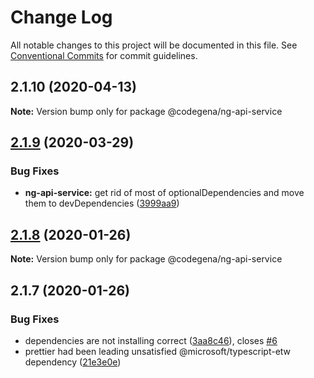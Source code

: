 # Change Log

All notable changes to this project will be documented in this file.
See [Conventional Commits](https://conventionalcommits.org) for commit guidelines.

## 2.1.10 (2020-04-13)

**Note:** Version bump only for package @codegena/ng-api-service





## [2.1.9](https://github.com/koshevy/codegena/compare/@codegena/ng-api-service@2.1.8...@codegena/ng-api-service@2.1.9) (2020-03-29)


### Bug Fixes

* **ng-api-service:** get rid of most of optionalDependencies and move them to devDependencies ([3999aa9](https://github.com/koshevy/codegena/commit/3999aa9eb9af206a5bdb720884b1a4de5d96960d))





## [2.1.8](https://github.com/koshevy/codegena/compare/@codegena/ng-api-service@2.1.7...@codegena/ng-api-service@2.1.8) (2020-01-26)

**Note:** Version bump only for package @codegena/ng-api-service





## 2.1.7 (2020-01-26)


### Bug Fixes

* dependencies are not installing correct ([3aa8c46](https://github.com/koshevy/codegena/commit/3aa8c4600d00fe5af97a22c8f0c803bb5642a1bd)), closes [#6](https://github.com/koshevy/codegena/issues/6)
* prettier had been leading unsatisfied @microsoft/typescript-etw dependency ([21e3e0e](https://github.com/koshevy/codegena/commit/21e3e0eefc521efb74a3df03ab6725ac80d3e9b7))
